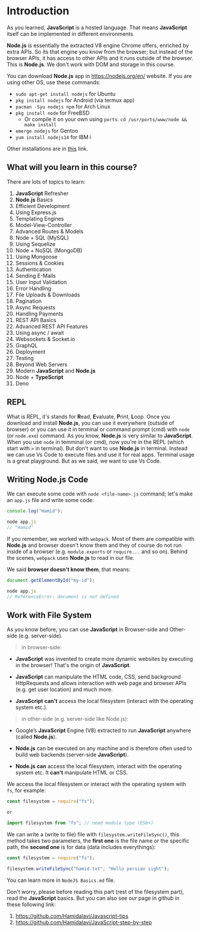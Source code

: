 # Introduction

As you learned, **JavaScript** is a hosted language. That means **JavaScript** itself can be implemented in different environments.

**Node.js** is essentially the extracted V8 engine Chrome offers, enriched by extra APIs. So its that engine you know from the browser; but instead of the browser APIs, it has access to other APIs and it runs outside of the browser. This is **Node.js**. We don't work with DOM and storage in this course.

You can download **Node.js** app in <https://nodejs.org/en/> website. If you are using other OS, use these commands:

- `sudo apt-get install nodejs` for Ubuntu
- `pkg install nodejs` for Android (via termux app)
- `pacman -Syu nodejs npm` for Arch Linux
- `pkg install node` for FreeBSD
  - Or compile it on your own using `ports`: `cd /usr/ports/www/node && make install`
- `emerge nodejs` for Gentoo
- `yum install nodejs14` for IBM i

Other installations are in [this](https://nodejs.org/en/download/package-manager/) link.

## What will you learn in this course?

There are lots of topics to learn:

1. **JavaScript** Refresher
2. **Node.js** Basics
3. Efficient Development
4. Using Express.js
5. Templating Engines
6. Model-View-Controller
7. Advanced Routes & Models
8. Node + SQL (MySQL)
9. Using Sequelize
10. Node + NoSQL (MongoDB)
11. Using Mongoose
12. Sessions & Cookies
13. Authentication
14. Sending E-Mails
15. User Input Validation
16. Error Handling
17. File Uploads & Downloads
18. Pagination
19. Async Requests
20. Handling Payments
21. REST API Basics
22. Advanced REST API Features
23. Using async / await
24. Websockets & Socket.io
25. GraphQL
26. Deployment
27. Testing
28. Beyond Web Servers
29. Modern **JavaScript** and **Node.js**
30. Node + **TypeScript**
31. Deno

## REPL

What is REPL, it's stands for **R**ead, **E**valuate, **P**rint, **L**oop. Once you download and install **Node.js**, you can use it everywhere (outside of browser) or you can use it in terminal or command prompt (cmd) with `node` (or `node.exe`) command. As you know, **Node.js** is very similar to **JavaScript**. When you use `node` in temminal (or cmd), now you're in the REPL (which start with `>` in terminal). But don't want to use **Node.js** in terminal. Instead we can use Vs Code to execute files and use it for real apps. Terminal usage is a great playground. But as we said, we want to use Vs Code.

## Writing Node.js Code

We can execute some code with `node <file-name>.js` command; let's make an `app.js` file and write some code:

```js
console.log("Hamid");

node app.js
// "Hamid"
```

If you remember, we worked with `webpack`. Most of them are compatible with **Node.js** and browser doesn't know them and they of course do not run inside of a browser (e.g. `module.exports` or `require...` and so on). Behind the scenes, `webpack` uses **Node.js** to read in our file.

We said **browser doesn't know them**, that means:

```js
document.getElementById("my-id");

node app.js
// ReferenceError: document is not defined
```

## Work with File System

As you know before, you can use **JavaScript** in Browser-side and Other-side (e.g. server-side).

> in browser-side:

- **JavaScript** was invented to create more dynamic websites by executing in the browser! That's the origin of **JavaScript**.

- **JavaScript** can manipulate the HTML code, CSS, send background HttpRequests and allows interaction with web page and browser APIs (e.g. get user location) and much more.

- **JavaScript** **can't** access the local filesystem (interact with the operating system etc.).

> in other-side (e.g. server-side like Node.js):

- Google’s **JavaScript** Engine (V8) extracted to run **JavaScript** anywhere (called **Node.js**).

- **Node.js** can be executed on any machine and is therefore often used to build web backends (server-side **JavaScript**).

- **Node.js** **can** access the local filesystem, interact with the operating system etc. It **can't** manipulate HTML or CSS.

We access the local filesystem or interact with the operating system with `fs`, for example:

```js
const filesystem = require("fs");

or

import filesystem from "fs"; // need module type (ES6+)
```

We can write a (write to file) file with `filesystem.writeFileSync()`, this method takes two parameters, the **first one** is the file name or the specific path, the **second one** is for data (data includes everythings):

```js
const filesystem = require("fs");

filesystem.writeFileSync("hamid.txt", "Hello persian sight");
```

You can learn more in `NodeJS Basics.md` file.

Don't worry, please before reading this part (rest of the filesystem part), read the **JavaScript** basics. But you can also see our page in github in these following link:

1. <https://github.com/Hamidalavi/Javascript-tips>
2. <https://github.com/Hamidalavi/JavaScript-step-by-step>

